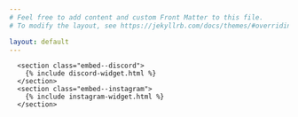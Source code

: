 ```yaml
---
# Feel free to add content and custom Front Matter to this file.
# To modify the layout, see https://jekyllrb.com/docs/themes/#overriding-theme-defaults

layout: default
---
```

      <section class="embed--discord">
        {% include discord-widget.html %}
      </section>
      <section class="embed--instagram">
        {% include instagram-widget.html %}
      </section>
